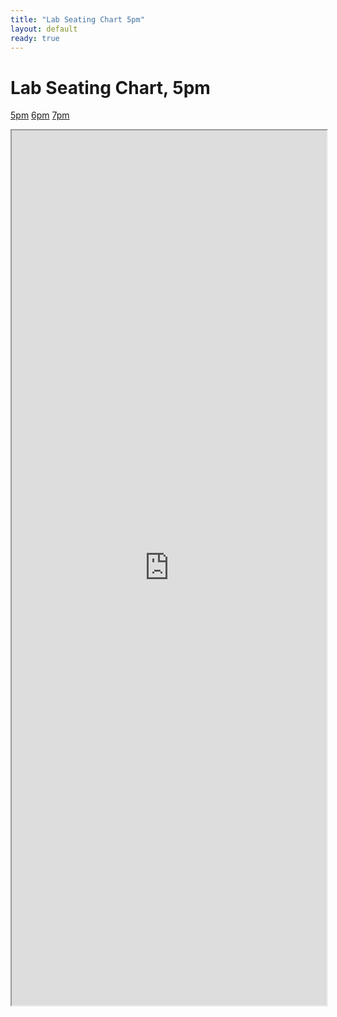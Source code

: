 ```yaml
---
title: "Lab Seating Chart 5pm"
layout: default
ready: true
---
```


# Lab Seating Chart, 5pm

<style>
iframe { width: 100%; height: 1400px; overflow: scroll; }  
</style>


[5pm](https://ucsb-cs56-f18.github.io/info/lab_seating_chart_5pm/) [6pm](https://ucsb-cs56-f18.github.io/info/lab_seating_chart_6pm/) [7pm](https://ucsb-cs56-f18.github.io/info/lab_seating_chart_7pm/)



<iframe src="https://docs.google.com/spreadsheets/d/e/2PACX-1vRigwGaszwdHGMfZZE1TsjS-ec4JUgitKVp_-YhOIRnUfnQVVjZfxQSaGMvr9z3bawQubURk7uEN6T0/pubhtml?gid=1426474054&amp;single=true&amp;widget=true&amp;headers=false"></iframe>

<div style="display:none;">
https://ucsb-cs56-f18.github.io/info/lab_seating_chart_5pm/
</div>
